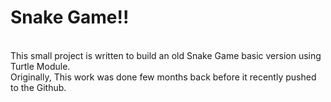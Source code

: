 # Snake Game!!
<br>
This small project is written to build an old Snake Game basic version using Turtle Module.
<br>
Originally, This work was done few months back before it recently pushed to the Github.
